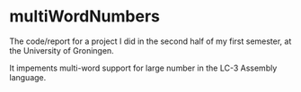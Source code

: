 # multiWordNumbers

The code/report for a project I did in the second half of my first semester, at the University of Groningen.

It impements multi-word support for large number in the LC-3 Assembly language.
